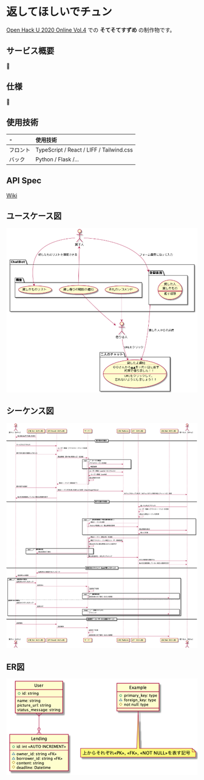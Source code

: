 # 返してほしいでチュン
[Open Hack U 2020 Online Vol.4](https://hacku.connpass.com/event/201528/)
での **そてそてすずめ** の制作物です。

## サービス概要
🚧

## 仕様
🚧

## 使用技術
|  - | 使用技術 |
|:--|:--|
|フロント| TypeScript / React / LIFF / Tailwind.css |
|バック  | Python / Flask /... |


## API Spec
[Wiki](https://github.com/mayu-snba19/hacku-vol4/wiki/API-Document)
## ユースケース図
![usecase](/ImageUML/usecase.png)

## シーケンス図
![sequence figure](/ImageUML/sequence.png)

## ER図
![er](/ImageUML/er.png)
